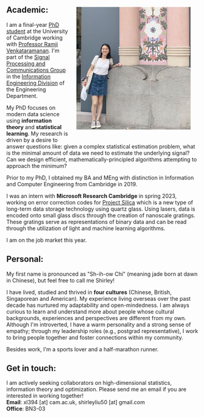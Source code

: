 <img src="barcelona_photo1.jpeg" alt="barcelona_photo" 
width="300" height=auto ALIGN="right" style="float: right; margin:20px 20px 20px 20px">

## Academic:
I am a final-year [PhD student](http://www.eng.cam.ac.uk/profiles/xl394)  at the University of Cambridge working 
with [Professor Ramji Venkataramanan](https://rv285.github.io/).  I'm part of the [Signal Processing and Communications Group](https://sigproc.eng.cam.ac.uk/) in the [Information Engineering Division](http://www.eng.cam.ac.uk/research/academic-divisions/information-engineering) of the Engineering Department.  

My PhD focuses on modern data science using **information theory** and **statistical learning**. My research is driven by a desire to answer questions like: given a complex statistical estimation problem, what is the  minimal amount of data we need to estimate the underlying signal? Can we design efficient, mathematically-principled algorithms attempting to approach the minimum? 

Prior to my PhD, I obtained my BA and MEng with distinction in Information and Computer Engineering from Cambridge in 2019. 

I was an intern with 
**Microsoft Research Cambridge** in spring 2023, working on error correction codes for [Project Silica](https://www.microsoft.com/en-us/research/project/project-silica/) which is a new type of long-term data storage technology using quartz glass. Using lasers, data is encoded onto small glass discs through the creation of nanoscale gratings. These gratings serve as representations of binary data and can be read through the utilization of light and machine learning algorithms.

I am on the job market this year. 

## Personal:
My first name is pronounced as "Sh-ih-ow Chi" (meaning jade born at dawn in Chinese), but  feel free to call me Shirley!

I have lived, studied and thrived in **four cultures** (Chinese, British, Singaporean and American). My experience living overseas over the past decade has nurtured my adaptability and open-mindedness. I am always curious to learn and understand more about people whose cultural backgrounds, experiences and perspectives are different from my own. Although I'm introverted, I have a warm personality and a strong sense of empathy; through my leadership roles (e.g., postgrad representative), I work to bring people together and foster connections within my community. 

Besides work, I'm a sports lover and a half-marathon runner.

## Get in touch:
I am actively seeking collaborators on high-dimensional statistics, information theory and optimization. Please send me an email if you are interested in working together!\
**Email**: xl394 [at] cam.ac.uk, shirleyliu50 [at] gmail.com\
**Office**: BN3-03
